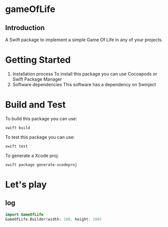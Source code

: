 # gameOfLife

## Introduction 
A Swift package to implement a simple Game Of Life in any of your projects.

# Getting Started
1.    Installation process
To install this package you can use Cocoapods or Swift Package Manager
2.    Software dependencies
This software has a dependency on Swinject

# Build and Test

To build this package you can use:

```
swift build
```

To test this package you can use:

```
swift test
```

To generate a Xcode proj:

```
swift package generate-xcodeproj
```

# Let's play
## log

```swift
import GameOfLife
GameOfLife.Builder(width: 100, height: 100)
```
